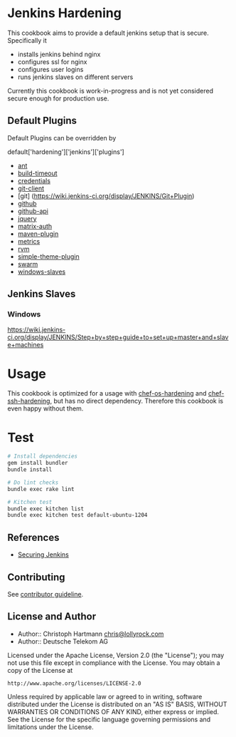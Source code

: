 # Jenkins Hardening

This cookbook aims to provide a default jenkins setup that is secure. Specifically it 

- installs jenkins behind nginx
- configures ssl for nginx
- configures user logins
- runs jenkins slaves on different servers

Currently this cookbook is work-in-progress and is not yet considered secure enough for production use.

## Default Plugins

Default Plugins can be overridden by 

default['hardening']['jenkins']['plugins']

 - [ant](https://wiki.jenkins-ci.org/display/JENKINS/Ant+Plugin)
 - [build-timeout](https://wiki.jenkins-ci.org/display/JENKINS/Build-timeout+Plugin)
 - [credentials](https://wiki.jenkins-ci.org/display/JENKINS/Credentials+Plugin)
 - [git-client](https://wiki.jenkins-ci.org/display/JENKINS/Git+Client+Plugin)
 - [git] (https://wiki.jenkins-ci.org/display/JENKINS/Git+Plugin)
 - [github](https://wiki.jenkins-ci.org/display/JENKINS/Github+Plugin)
 - [github-api](https://wiki.jenkins-ci.org/display/JENKINS/GitHub+API+Plugin)
 - [jquery](https://wiki.jenkins-ci.org/display/JENKINS/jQuery+Plugin)
 - [matrix-auth](https://wiki.jenkins-ci.org/display/JENKINS/Matrix+Authorization+Strategy+Plugin)
 - [maven-plugin](https://wiki.jenkins-ci.org/display/JENKINS/Maven+Project+Plugin)
 - [metrics](https://wiki.jenkins-ci.org/display/JENKINS/Metrics+Plugin)
 - [rvm](https://wiki.jenkins-ci.org/display/JENKINS/RVM+Plugin)
 - [simple-theme-plugin](https://wiki.jenkins-ci.org/display/JENKINS/Simple+Theme+Plugin)
 - [swarm](https://wiki.jenkins-ci.org/display/JENKINS/Swarm+Plugin)
 - [windows-slaves](https://wiki.jenkins-ci.org/display/JENKINS/Windows+Slaves+Plugin)


## Jenkins Slaves

### Windows

https://wiki.jenkins-ci.org/display/JENKINS/Step+by+step+guide+to+set+up+master+and+slave+machines

# Usage

This cookbook is optimized for a usage with [chef-os-hardening](https://github.com/TelekomLabs/chef-os-hardening) and [chef-ssh-hardening](https://github.com/TelekomLabs/chef-ssh-hardening), but has no direct dependency. Therefore this cookbook is even happy without them.

# Test

```bash
# Install dependencies
gem install bundler
bundle install

# Do lint checks
bundle exec rake lint

# Kitchen test
bundle exec kitchen list
bundle exec kitchen test default-ubuntu-1204 

```

## References

- [Securing Jenkins](http://slideshare.net/cloudbees/securing-jenkins)

## Contributing

See [contributor guideline](CONTRIBUTING.md).

## License and Author

* Author:: Christoph Hartmann <chris@lollyrock.com>
* Author:: Deutsche Telekom AG

Licensed under the Apache License, Version 2.0 (the "License");
you may not use this file except in compliance with the License.
You may obtain a copy of the License at

    http://www.apache.org/licenses/LICENSE-2.0

Unless required by applicable law or agreed to in writing, software
distributed under the License is distributed on an "AS IS" BASIS,
WITHOUT WARRANTIES OR CONDITIONS OF ANY KIND, either express or implied.
See the License for the specific language governing permissions and
limitations under the License.